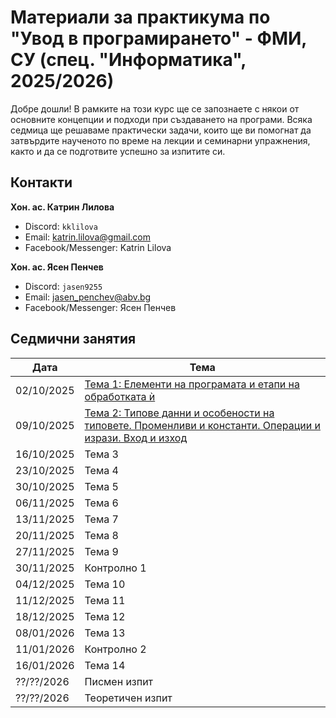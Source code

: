 # Материали за практикума по "Увод в програмирането" - ФМИ, СУ (спец. "Информатика", 2025/2026)

Добре дошли! В рамките на този курс ще се запознаете с някои от основните концепции и подходи при създаването на програми. Всяка седмица ще решаваме практически задачи, които ще ви помогнат да затвърдите наученото по време на лекции и семинарни упражнения, както и да се подготвите успешно за изпитите си.

## Контакти

**Хон. ас. Катрин Лилова**

- Discord: `kklilova`
- Email: [katrin.lilova@gmail.com](mailto:katrin.lilova@gmail.com)
- Facebook/Messenger: Katrin Lilova

**Хон. ас. Ясен Пенчев**

- Discord: `jasen9255`
- Email: [jasen_penchev@abv.bg](mailto:jasen_penchev@abv.bg)
- Facebook/Messenger: Ясен Пенчев

## Седмични занятия

| Дата        | Тема |
|--------------|------|
| 02/10/2025 | [Тема 1: Елементи на програмата и етапи на обработката ѝ](informatics/2025/week_01/) |
| 09/10/2025 | [Тема 2: Типове данни и особености на типовете. Променливи и константи. Операции и изрази. Вход и изход](informatics/2025/week_02/) |
| 16/10/2025 | Тема 3 |
| 23/10/2025 | Тема 4 |
| 30/10/2025 | Тема 5 |
| 06/11/2025 | Тема 6 |
| 13/11/2025 | Тема 7 |
| 20/11/2025 | Тема 8 |
| 27/11/2025 | Тема 9 |
| 30/11/2025 | Контролно 1 |
| 04/12/2025 | Тема 10 |
| 11/12/2025 | Тема 11 |
| 18/12/2025 | Тема 12 |
| 08/01/2026 | Тема 13 |
| 11/01/2026 | Контролно 2 |
| 16/01/2026 | Тема 14 |
| ??/??/2026 | Писмен изпит |
| ??/??/2026 | Теоретичен изпит |